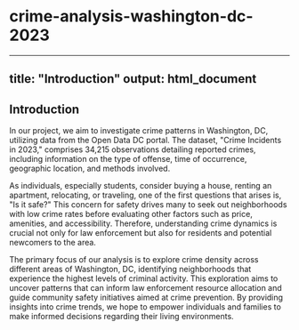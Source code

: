 # crime-analysis-washington-dc-2023
---
title: "Introduction"
output: html_document
---

## Introduction

In our project, we aim to investigate crime patterns in Washington, DC, utilizing data from the Open Data DC portal. The dataset, "Crime Incidents in 2023," comprises 34,215 observations detailing reported crimes, including information on the type of offense, time of occurrence, geographic location, and methods involved.

As individuals, especially students, consider buying a house, renting an apartment, relocating, or traveling, one of the first questions that arises is, "Is it safe?" This concern for safety drives many to seek out neighborhoods with low crime rates before evaluating other factors such as price, amenities, and accessibility. Therefore, understanding crime dynamics is crucial not only for law enforcement but also for residents and potential newcomers to the area.

The primary focus of our analysis is to explore crime density across different areas of Washington, DC, identifying neighborhoods that experience the highest levels of criminal activity. This exploration aims to uncover patterns that can inform law enforcement resource allocation and guide community safety initiatives aimed at crime prevention. By providing insights into crime trends, we hope to empower individuals and families to make informed decisions regarding their living environments.
